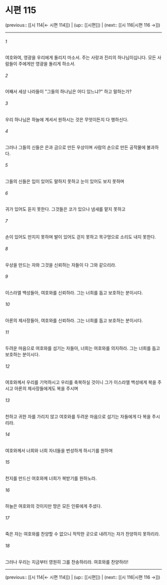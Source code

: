 # 시편 115

(previous:: [[시 114|← 시편 114]]) | (up:: [[시편]]) | (next:: [[시 116|시편 116 →]])

***




###### 1 

여호와여, 영광을 우리에게 돌리지 마소서. 주는 사랑과 진리의 하나님이십니다. 모든 사람들이 주에게만 영광을 돌리게 하소서. 



###### 2 

어째서 세상 나라들이 "그들의 하나님은 어디 있느냐?" 하고 말하는가? 



###### 3 

우리 하나님은 하늘에 계셔서 원하시는 것은 무엇이든지 다 행하신다. 



###### 4 

그러나 그들의 신들은 은과 금으로 만든 우상이며 사람의 손으로 만든 공작물에 불과하다. 



###### 5 

그들의 신들은 입이 있어도 말하지 못하고 눈이 있어도 보지 못하며 



###### 6 

귀가 있어도 듣지 못한다. 그것들은 코가 있으나 냄새를 맡지 못하고 



###### 7 

손이 있어도 만지지 못하며 발이 있어도 걷지 못하고 목구멍으로 소리도 내지 못한다. 



###### 8 

우상을 만드는 자와 그것을 신뢰하는 자들이 다 그와 같으리라. 



###### 9 

이스라엘 백성들아, 여호와를 신뢰하라. 그는 너희를 돕고 보호하는 분이시다. 



###### 10 

아론의 제사장들아, 여호와를 신뢰하라. 그는 너희를 돕고 보호하는 분이시다. 



###### 11 

두려운 마음으로 여호와를 섬기는 자들아, 너희는 여호와를 의지하라. 그는 너희를 돕고 보호하는 분이시다. 



###### 12 

여호와께서 우리를 기억하시고 우리를 축복하실 것이니 그가 이스라엘 백성에게 복을 주시고 아론의 제사장들에게도 복을 주시며 



###### 13 

천하고 귀한 자를 가리지 않고 여호와를 두려운 마음으로 섬기는 자들에게 다 복을 주시리라. 



###### 14 

여호와께서 너희와 너희 자녀들을 번성하게 하시기를 원하며 



###### 15 

천지를 만드신 여호와께 너희가 복받기를 원하노라. 



###### 16 

하늘은 여호와의 것이지만 땅은 모든 인류에게 주셨다. 



###### 17 

죽은 자는 여호와를 찬양할 수 없으니 적막한 곳으로 내려가는 자가 찬양하지 못하리라. 



###### 18 

그러나 우리는 지금부터 영원히 그를 찬송하리라. 여호와를 찬양하라!

***

(previous:: [[시 114|← 시편 114]]) | (up:: [[시편]]) | (next:: [[시 116|시편 116 →]])
